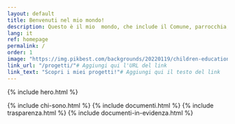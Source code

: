 ```yaml
---
layout: default
title: Benvenuti nel mio mondo!
description: Questo è il mio  mondo, che include il Comune, parrocchia, oratorio, grest, associazioni, biblioteca, dev world, tech forum, Govern Developers Forum, social, jekyll, hugo, wordpress e molto altro che è dentro al mio mondo!
lang: it
ref: homepage
permalink: /
order: 1
image: "https://img.pikbest.com/backgrounds/20220119/children-education-blue-sky-and-grass_6243384.jpg!sw800"
link_url: "/progetti/"# Aggiungi qui l'URL del link
link_text: "Scopri i miei progetti!"# Aggiungi qui il testo del link
---
```


{% include hero.html %}

<main class="container my-4" markdown="1">
{% include chi-sono.html %}
{% include documenti.html %}
{% include trasparenza.html %}
{% include documenti-in-evidenza.html %}

</main>

